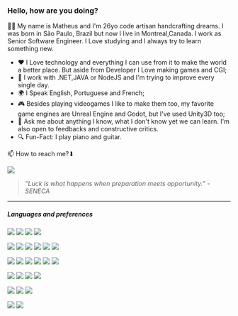 ### Hello, how are you doing?

👦🏻 My name is Matheus and I'm 26yo code artisan handcrafting dreams. I was born in São Paulo, Brazil but now I live in Montreal,Canada. I work as Senior Software Engineer. I Love studying and I always try to learn something new.

* ❤ I Love technology and everything I can use from it to make the world a better place. But aside from Developer I Love making games and CGI;
* 🔨 I work with .NET,JAVA or NodeJS and I'm trying to improve every single day.
* 🌍 I Speak English, Portuguese and French;
* 🎮 Besides playing videogames I like to make them too, my favorite game engines are Unreal Engine and Godot, but I've used Unity3D too;
* 💬 Ask me about anything I know, what I don't know yet we can learn. I'm also open to feedbacks and constructive critics.
* 🔍 Fun-Fact: I play piano and guitar.


📫 How to reach me?⬇

[<img src="https://img.shields.io/badge/Linkedin-blue?logo=linkedin&style=for-the-badge"/>](https://www.linkedin.com/in/matheusvargem/)


>*“Luck is what happens when preparation meets opportunity.” - SENECA*

--------------


##### Languages and preferences


<p>
  <img src="https://img.shields.io/badge/Java-F96F29?logo=java&style=for-the-badge&logoColor=white"/>
  <img src="https://img.shields.io/badge/Spring-6DB33F?logo=spring&style=for-the-badge&logoColor=white"/>
  <img src="https://img.shields.io/badge/C%20sharp-004466?logo=c-sharp&style=for-the-badge&logoColor=white"/>
  <img src="https://img.shields.io/badge/dotNet-512BD4?logo=.net&style=for-the-badge&logoColor=white"/>
</p>

<p>
  <img src="https://img.shields.io/badge/node.js%20-%2343853D.svg?&style=for-the-badge&logo=node.js&logoColor=white"/>
  <img src="https://img.shields.io/badge/typescript%20-%23007ACC.svg?&style=for-the-badge&logo=typescript&logoColor=white"/>
  <img src="https://img.shields.io/badge/NestJS-E0234E?logo=nestjs&style=for-the-badge&logoColor=white"/>
  <img src="https://img.shields.io/badge/react.JS/Native%20-%2320232a.svg?&style=for-the-badge&logo=react&logoColor=%2361DAFB"/>
  <img src="https://img.shields.io/badge/STYLED%20COMPONENTS-grey?logo=styled-components&style=for-the-badge"/>
  <img src="https://img.shields.io/badge/ESLINT-grey?logo=eslint&style=for-the-badge"/>
</p>

<p>
    <img src ="https://img.shields.io/badge/MongoDB-%234ea94b.svg?&style=for-the-badge&logo=mongodb&logoColor=white"/>
    <img src ="https://img.shields.io/badge/sqlite-%2307405e.svg?&style=for-the-badge&logo=sqlite&logoColor=white"/>
    <img src ="https://img.shields.io/badge/postgres-%23316192.svg?&style=for-the-badge&logo=postgresql&logoColor=white"/>
    <img src="https://img.shields.io/badge/mysql-%2300f.svg?&style=for-the-badge&logo=mysql&logoColor=white"/>
    <img src="https://img.shields.io/badge/REDIS-grey?logo=redis&style=for-the-badge"/>
    <img src="https://img.shields.io/badge/docker%20-%230db7ed.svg?&style=for-the-badge&logo=docker&logoColor=white"/>
</p>

<p>
<img src="https://img.shields.io/badge/Arch%20Linux-grey?logo=arch-linux&style=for-the-badge"/>
<img src="https://img.shields.io/badge/Linux-grey?logo=linux&style=for-the-badge"/>
<img src="https://img.shields.io/badge/Ubuntu-grey?logo=ubuntu&style=for-the-badge"/>
<img src="https://img.shields.io/badge/windows-grey?logo=windows&style=for-the-badge"/>
</p>

<p>
<img src="https://img.shields.io/badge/Unreal%20Engine-grey?logo=unreal-engine&style=for-the-badge"/>
<img src="https://img.shields.io/badge/GODOT%20Engine-grey?logo=godot-engine&style=for-the-badge"/>
<img src="https://img.shields.io/badge/Blender-grey?logo=blender&style=for-the-badge"/>
</p>

<p>
<img src="https://img.shields.io/badge/c++%20-%2300599C.svg?&style=for-the-badge&logo=c%2B%2B&ogoColor=white"/>
<img src="https://img.shields.io/badge/python%20-%2314354C.svg?&style=for-the-badge&logo=python&logoColor=white"/>
</p>

